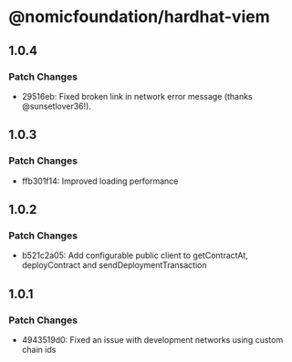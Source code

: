 # @nomicfoundation/hardhat-viem

## 1.0.4

### Patch Changes

- 29516eb: Fixed broken link in network error message (thanks @sunsetlover36!).

## 1.0.3

### Patch Changes

- ffb301f14: Improved loading performance

## 1.0.2

### Patch Changes

- b521c2a05: Add configurable public client to getContractAt, deployContract and sendDeploymentTransaction

## 1.0.1

### Patch Changes

- 4943519d0: Fixed an issue with development networks using custom chain ids

